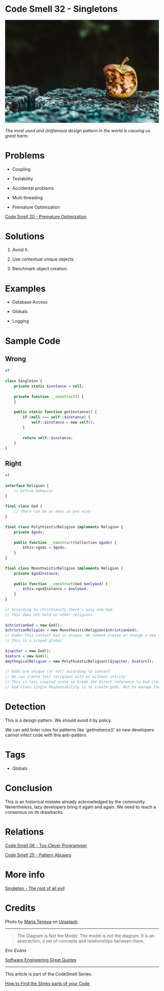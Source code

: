 # Code Smell 32 - Singletons

![Code Smell 32 - Singletons](Code%20Smell%2032%20-%20Singletons.jpg)

*The most used and (in)famous design pattern in the world is causing us great harm.*

# Problems

- Coupling

- Testability

- Accidental problems

- Multi threading

- Premature Optimization

[Code Smell 20 - Premature Optimization](https://github.com/mcsee/Software-Design-Articles/tree/main/Articles/Code%20Smells/Code%20Smell%2020%20-%20Premature%20Optimization/readme.md)

# Solutions

1. Avoid it.

2. Use contextual unique objects.

3. Benchmark object creation.

# Examples

- Database Access

- Globals

- Logging

# Sample Code

## Wrong

[Gist Url]: # (https://gist.github.com/mcsee/5f0b4685e3af22e2a0a82f9f642c5c79)
```php
<?

class Singleton {
    private static $instance = null;

    private function __construct() {
    }

    public static function getInstance() {
        if (null === self::$instance) {
            self::$instance = new self();
        }

        return self::$instance;
    }
}
```

## Right

[Gist Url]: # (https://gist.github.com/mcsee/48af2ebb8874c53f5aa5091c24c832e5)
```php
<?

interface Religion {
    // Define behavior
}

final class God {
    // There can be as many as you wish
}

final class PolythiesticReligion implements Religion {
    private $gods;

    public function __construct(Collection $gods) {
        $this->gods = $gods;
    }
}

final class MonotheisticReligion implements Religion {
    private $godInstance;

    public function __construct(God $onlyGod) {
        $this->godInstance = $onlyGod;
    }
}

// According to christianity there's only one God.
// This does not hold on other religions

$christianGod = new God();
$christianReligion = new MonotheisticReligion($christianGod);
// Under this context God is unique. We cannot create or change a new one.
// This is a scoped global

$jupiter = new God();
$saturn = new God();
$mythogicalReligion = new PolythiesticReligion([$jupiter, $saturn]);

// Gods are unique (or not) according to context
// We can create test religions with or without unicity
// This is less coupled since we break the direct reference to God class
// God class Single Responsibility is to create gods. Not to manage them


```

# Detection

This is a design pattern. We should avoid it by policy. 

We can add linter rules for patterns like *'getInstance()'* so new developers cannot infect code with this anti-pattern.
 
# Tags

- Globals

# Conclusion

This is an historical mistake already acknowledged by the community. Nevertheless, lazy developers bring it again and again. We need to reach a consensus on its drawbacks.

# Relations

[Code Smell 06 - Too Clever Programmer](https://github.com/mcsee/Software-Design-Articles/tree/main/Articles/Code%20Smells/Code%20Smell%2006%20-%20Too%20Clever%20Programmer/readme.md)

[Code Smell 25 - Pattern Abusers](https://github.com/mcsee/Software-Design-Articles/tree/main/Articles/Code%20Smells/Code%20Smell%2025%20-%20Pattern%20Abusers/readme.md)

# More info

[Singleton - The root of all evil](https://github.com/mcsee/Software-Design-Articles/tree/main/Articles/Theory/Singleton%20-%20The%20root%20of%20all%20evil/readme.md)

# Credits

Photo by [Maria Teneva](https://unsplash.com/@miteneva) on [Unsplash](https://unsplash.com/s/photos/rotten) 

* * *

> The Diagram is Not the Model. The model is not the diagram. It is an abstraction, a set of concepts and relationships between them.

_Eric Evans_

[Software Engineering Great Quotes](https://github.com/mcsee/Software-Design-Articles/tree/main/Articles/Quotes/Software%20Engineering%20Great%20Quotes/readme.md)

* * *

This article is part of the CodeSmell Series.

[How to Find the Stinky parts of your Code](https://github.com/mcsee/Software-Design-Articles/tree/main/Articles/Code%20Smells/How%20to%20Find%20the%20Stinky%20parts%20of%20your%20Code/readme.md)
